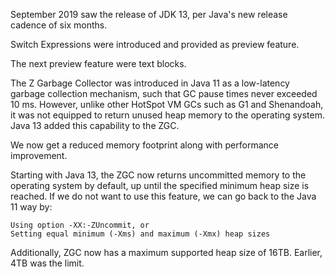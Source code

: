 September 2019 saw the release of JDK 13, per Java's new release cadence of six months.

Switch Expressions were introduced and provided as preview feature.

The next preview feature were text blocks.

The Z Garbage Collector was introduced in Java 11 as a low-latency garbage collection mechanism,
such that GC pause times never exceeded 10 ms. However, unlike other HotSpot VM GCs such as G1 and
Shenandoah, it was not equipped to return unused heap memory to the operating system. Java 13 added
this capability to the ZGC.

We now get a reduced memory footprint along with performance improvement.

Starting with Java 13, the ZGC now returns uncommitted memory to the operating system by default, up
until the specified minimum heap size is reached. If we do not want to use this feature, we can go
back to the Java 11 way by:

    Using option -XX:-ZUncommit, or
    Setting equal minimum (-Xms) and maximum (-Xmx) heap sizes

Additionally, ZGC now has a maximum supported heap size of 16TB. Earlier, 4TB was the limit.